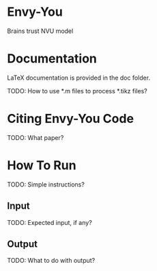 Envy-You
========

Brains trust NVU model

Documentation
=============

LaTeX documentation is provided in the doc folder.

TODO: How to use *.m files to process *.tikz files?

Citing Envy-You Code
====================

TODO: What paper?

How To Run
==========

TODO: Simple instructions?

Input
-----

TODO: Expected input, if any?

Output
------

TODO: What to do with output?




